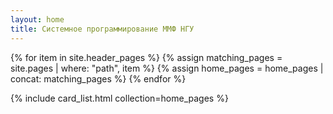 ```yaml
---
layout: home
title: Системное программирование ММФ НГУ
---
```


{% for item in site.header_pages %}
  {% assign matching_pages = site.pages | where: "path", item %}
  {% assign home_pages = home_pages | concat: matching_pages %}
{% endfor %}

{% include card_list.html collection=home_pages %}

